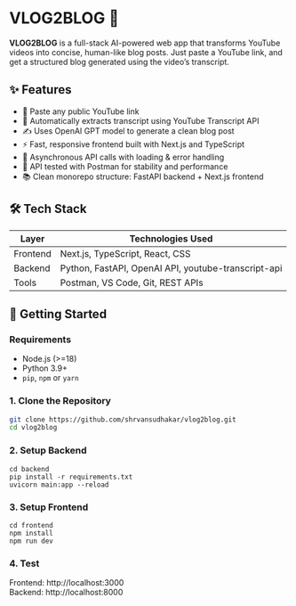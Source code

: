 # VLOG2BLOG 📝

**VLOG2BLOG** is a full-stack AI-powered web app that transforms YouTube videos into concise, human-like blog posts. Just paste a YouTube link, and get a structured blog generated using the video’s transcript.

## ✨ Features

-   🔗 Paste any public YouTube link
-   🧠 Automatically extracts transcript using YouTube Transcript API
-   ✍️ Uses OpenAI GPT model to generate a clean blog post
-   ⚡ Fast, responsive frontend built with Next.js and TypeScript
-   🔄 Asynchronous API calls with loading & error handling
-   🧪 API tested with Postman for stability and performance
-   📚 Clean monorepo structure: FastAPI backend + Next.js frontend

## 🛠️ Tech Stack

| Layer    | Technologies Used                                   |
| -------- | --------------------------------------------------- |
| Frontend | Next.js, TypeScript, React, CSS                     |
| Backend  | Python, FastAPI, OpenAI API, youtube-transcript-api |
| Tools    | Postman, VS Code, Git, REST APIs                    |

## 🚀 Getting Started

### Requirements

-   Node.js (>=18)
-   Python 3.9+
-   `pip`, `npm` or `yarn`

### 1. Clone the Repository

```bash
git clone https://github.com/shrvansudhakar/vlog2blog.git
cd vlog2blog
```

### 2. Setup Backend

```
cd backend
pip install -r requirements.txt
uvicorn main:app --reload
```

### 3. Setup Frontend

```
cd frontend
npm install
npm run dev
```

### 4. Test

Frontend: http://localhost:3000 <br>
Backend: http://localhost:8000
